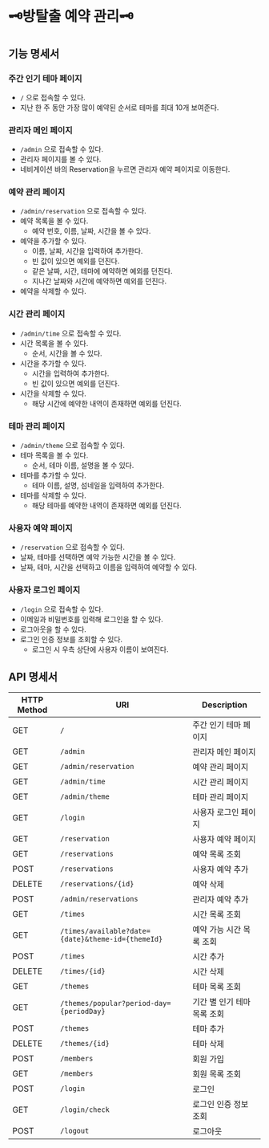 # 🗝️방탈출 예약 관리🗝️

## 기능 명세서

### 주간 인기 테마 페이지

- `/` 으로 접속할 수 있다.
- 지난 한 주 동안 가장 많이 예약된 순서로 테마를 최대 10개 보여준다.

### 관리자 메인 페이지

- `/admin` 으로 접속할 수 있다.
- 관리자 페이지를 볼 수 있다.
- 네비게이션 바의 Reservation을 누르면 관리자 예약 페이지로 이동한다.

### 예약 관리 페이지

- `/admin/reservation` 으로 접속할 수 있다.
- 예약 목록을 볼 수 있다.
    - 예약 번호, 이름, 날짜, 시간을 볼 수 있다.
- 예약을 추가할 수 있다.
    - 이름, 날짜, 시간을 입력하여 추가한다.
    - 빈 값이 있으면 예외를 던진다.
    - 같은 날짜, 시간, 테마에 예약하면 예외를 던진다.
    - 지나간 날짜와 시간에 예약하면 예외를 던진다.
- 예약을 삭제할 수 있다.

### 시간 관리 페이지

- `/admin/time` 으로 접속할 수 있다.
- 시간 목록을 볼 수 있다.
    - 순서, 시간을 볼 수 있다.
- 시간을 추가할 수 있다.
    - 시간을 입력하여 추가한다.
    - 빈 값이 있으면 예외를 던진다.
- 시간을 삭제할 수 있다.
    - 해당 시간에 예약한 내역이 존재하면 예외를 던진다.

### 테마 관리 페이지

- `/admin/theme` 으로 접속할 수 있다.
- 테마 목록을 볼 수 있다.
    - 순서, 테마 이름, 설명을 볼 수 있다.
- 테마를 추가할 수 있다.
    - 테마 이름, 설명, 섬네일을 입력하여 추가한다.
- 테마를 삭제할 수 있다.
    - 해당 테마를 예약한 내역이 존재하면 예외를 던진다.

### 사용자 예약 페이지

- `/reservation` 으로 접속할 수 있다.
- 날짜, 테마를 선택하면 예약 가능한 시간을 볼 수 있다.
- 날짜, 테마, 시간을 선택하고 이름을 입력하여 예약할 수 있다.

### 사용자 로그인 페이지

- `/login` 으로 접속할 수 있다.
- 이메일과 비밀번호를 입력해 로그인을 할 수 있다.
- 로그아웃을 할 수 있다.
- 로그인 인증 정보를 조회할 수 있다.
    - 로그인 시 우측 상단에 사용자 이름이 보여진다.

## API 명세서

| HTTP Method | URI                                               | Description      |
|-------------|---------------------------------------------------|------------------|
| GET         | `/`                                               | 주간 인기 테마 페이지     |
| GET         | `/admin`                                          | 관리자 메인 페이지       | 
| GET         | `/admin/reservation`                              | 예약 관리 페이지        |
| GET         | `/admin/time`                                     | 시간 관리 페이지        |
| GET         | `/admin/theme`                                    | 테마 관리 페이지        |
| GET         | `/login`                                          | 사용자 로그인 페이지      |
| GET         | `/reservation`                                    | 사용자 예약 페이지       |
| GET         | `/reservations`                                   | 예약 목록 조회         |
| POST        | `/reservations`                                   | 사용자 예약 추가        | 
| DELETE      | `/reservations/{id}`                              | 예약 삭제            |
| POST        | `/admin/reservations`                             | 관리자 예약 추가        |
| GET         | `/times`                                          | 시간 목록 조회         |
| GET         | `/times/available?date={date}&theme-id={themeId}` | 예약 가능 시간 목록 조회   |
| POST        | `/times`                                          | 시간 추가            | 
| DELETE      | `/times/{id}`                                     | 시간 삭제            |
| GET         | `/themes`                                         | 테마 목록 조회         |
| GET         | `/themes/popular?period-day={periodDay}`          | 기간 별 인기 테마 목록 조회 |
| POST        | `/themes`                                         | 테마 추가            |
| DELETE      | `/themes/{id}`                                    | 테마 삭제            |
| POST        | `/members`                                        | 회원 가입            |
| GET         | `/members`                                        | 회원 목록 조회         |
| POST        | `/login`                                          | 로그인              |
| GET         | `/login/check`                                    | 로그인 인증 정보 조회     |
| POST        | `/logout`                                         | 로그아웃             |
